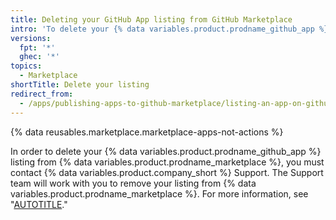 ```yaml
---
title: Deleting your GitHub App listing from GitHub Marketplace
intro: 'To delete your {% data variables.product.prodname_github_app %} listing from {% data variables.product.prodname_marketplace %}, you must contact {% data variables.product.company_short %} Support.'
versions:
  fpt: '*'
  ghec: '*'
topics:
  - Marketplace
shortTitle: Delete your listing
redirect_from:
  - /apps/publishing-apps-to-github-marketplace/listing-an-app-on-github-marketplace/deleting-your-github-app-listing-from-github-marketplace
---
```


{% data reusables.marketplace.marketplace-apps-not-actions %}

In order to delete your {% data variables.product.prodname_github_app %} listing from {% data variables.product.prodname_marketplace %}, you must contact {% data variables.product.company_short %} Support. The Support team will work with you to remove your listing from {% data variables.product.prodname_marketplace %}. For more information, see "[AUTOTITLE](/support/contacting-github-support/creating-a-support-ticket)."
